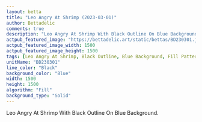 ```yaml
---
layout: betta
title: "Leo Angry At Shrimp (2023-03-01)"
author: Bettadelic
comments: true
description: "Leo Angry At Shrimp With Black Outline On Blue Background."
actpub_featured_image: "https://bettadelic.art/static/bettas/BD230301.jpg"
actpub_featured_image_width: 1500
actpub_featured_image_height: 1500
tags: [Leo Angry At Shrimp, Black Outline, Blue Background, Fill Pattern, March 2023, Solid Background Pattern]
unitName: "BD230301"
line_color: "Black"
background_color: "Blue"
width: 1500
height: 1500
algorithm: "Fill"
background_type: "Solid"
---
```


Leo Angry At Shrimp With Black Outline On Blue Background.
